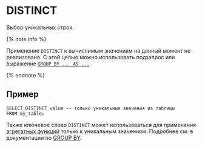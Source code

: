 # DISTINCT

Выбор уникальных строк.

{% note info %}

Применение `DISTINCT` к вычислимым значениям на данный момент не реализовано. С этой целью можно использовать подзапрос или выражение [`GROUP BY ... AS ...`](../group_by.md).

{% endnote %}

## Пример

```yql
SELECT DISTINCT value -- только уникальные значения из таблицы
FROM my_table;
```

Также ключевое слово `DISTINCT` может использоваться для применения [агрегатных функций](../../builtins/aggregation.md) только к уникальным значениям. Подробнее см. в документации по [GROUP BY](../group_by.md).
